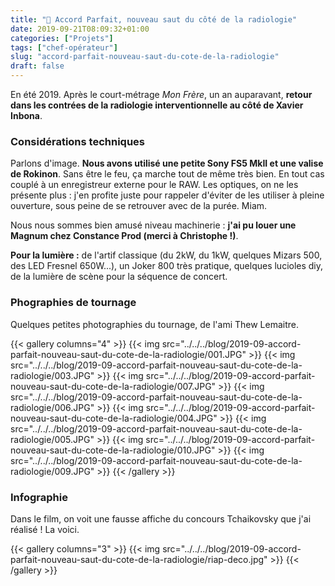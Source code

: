 ```yaml
---
title: "🏥 Accord Parfait, nouveau saut du côté de la radiologie"
date: 2019-09-21T08:09:32+01:00
categories: ["Projets"]
tags: ["chef-opérateur"]
slug: "accord-parfait-nouveau-saut-du-cote-de-la-radiologie"
draft: false
---
```


En été 2019. Après le court-métrage *Mon Frère*, un an auparavant, **retour dans les contrées de la radiologie interventionnelle au côté de Xavier Inbona**.<!--more-->

### Considérations techniques

Parlons d'image. **Nous avons utilisé une petite Sony FS5 MkII et une valise de Rokinon**. Sans être le feu, ça marche tout de même très bien. En tout cas couplé à un enregistreur externe pour le RAW. Les optiques, on ne les présente plus : j'en profite juste pour rappeler d'éviter de les utiliser à pleine ouverture, sous peine de se retrouver avec de la purée. Miam.

Nous nous sommes bien amusé niveau machinerie : **j'ai pu louer une Magnum chez Constance Prod (merci à Christophe !)**.

**Pour la lumière :** de l'artif classique (du 2kW, du 1kW, quelques Mizars 500, des LED Fresnel 650W...), un Joker 800 très pratique, quelques lucioles diy, de la lumière de scène pour la séquence de concert.

### Phographies de tournage

Quelques petites photographies du tournage, de l'ami Thew Lemaitre.

{{< gallery columns="4" >}}
  {{< img src="../../../blog/2019-09-accord-parfait-nouveau-saut-du-cote-de-la-radiologie/001.JPG" >}}
  {{< img src="../../../blog/2019-09-accord-parfait-nouveau-saut-du-cote-de-la-radiologie/003.JPG" >}}
  {{< img src="../../../blog/2019-09-accord-parfait-nouveau-saut-du-cote-de-la-radiologie/007.JPG" >}}
  {{< img src="../../../blog/2019-09-accord-parfait-nouveau-saut-du-cote-de-la-radiologie/006.JPG" >}}
  {{< img src="../../../blog/2019-09-accord-parfait-nouveau-saut-du-cote-de-la-radiologie/004.JPG" >}}
  {{< img src="../../../blog/2019-09-accord-parfait-nouveau-saut-du-cote-de-la-radiologie/005.JPG" >}}
  {{< img src="../../../blog/2019-09-accord-parfait-nouveau-saut-du-cote-de-la-radiologie/010.JPG" >}}
  {{< img src="../../../blog/2019-09-accord-parfait-nouveau-saut-du-cote-de-la-radiologie/009.JPG" >}}
{{< /gallery >}}

### Infographie

Dans le film, on voit une fausse affiche du concours Tchaikovsky que j'ai réalisé ! La voici.

{{< gallery columns="3" >}}
  {{< img src="../../../blog/2019-09-accord-parfait-nouveau-saut-du-cote-de-la-radiologie/riap-deco.jpg" >}}
{{< /gallery >}}